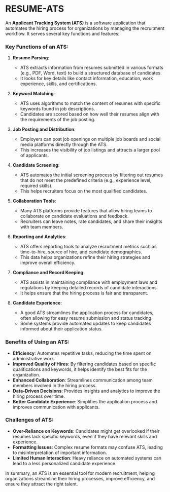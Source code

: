 # RESUME-ATS


An **Applicant Tracking System (ATS)** is a software application that automates the hiring process for organizations by managing the recruitment workflow. It serves several key functions and features:

### Key Functions of an ATS:

1. **Resume Parsing**:
   - ATS extracts information from resumes submitted in various formats (e.g., PDF, Word, text) to build a structured database of candidates.
   - It looks for key details like contact information, education, work experience, skills, and certifications.

2. **Keyword Matching**:
   - ATS uses algorithms to match the content of resumes with specific keywords found in job descriptions.
   - Candidates are scored based on how well their resumes align with the requirements of the job posting.

3. **Job Posting and Distribution**:
   - Employers can post job openings on multiple job boards and social media platforms directly through the ATS.
   - This increases the visibility of job listings and attracts a larger pool of applicants.

4. **Candidate Screening**:
   - ATS automates the initial screening process by filtering out resumes that do not meet the predefined criteria (e.g., experience level, required skills).
   - This helps recruiters focus on the most qualified candidates.

5. **Collaboration Tools**:
   - Many ATS platforms provide features that allow hiring teams to collaborate on candidate evaluations and feedback.
   - Recruiters can leave notes, rate candidates, and share their insights with team members.

6. **Reporting and Analytics**:
   - ATS offers reporting tools to analyze recruitment metrics such as time-to-hire, source of hire, and candidate demographics.
   - This data helps organizations refine their hiring strategies and improve overall efficiency.

7. **Compliance and Record Keeping**:
   - ATS assists in maintaining compliance with employment laws and regulations by keeping detailed records of candidate interactions.
   - It helps ensure that the hiring process is fair and transparent.

8. **Candidate Experience**:
   - A good ATS streamlines the application process for candidates, often allowing for easy resume submission and status tracking.
   - Some systems provide automated updates to keep candidates informed about their application status.

### Benefits of Using an ATS:

- **Efficiency**: Automates repetitive tasks, reducing the time spent on administrative work.
- **Improved Quality of Hires**: By filtering candidates based on specific qualifications and keywords, it helps identify the best fits for the organization.
- **Enhanced Collaboration**: Streamlines communication among team members involved in the hiring process.
- **Data-Driven Decisions**: Provides insights and analytics to improve the hiring process over time.
- **Better Candidate Experience**: Simplifies the application process and improves communication with applicants.

### Challenges of ATS:

- **Over-Reliance on Keywords**: Candidates might get overlooked if their resumes lack specific keywords, even if they have relevant skills and experience.
- **Formatting Issues**: Complex resume formats may confuse ATS, leading to misinterpretation of important information.
- **Limited Human Interaction**: Heavy reliance on automated systems can lead to a less personalized candidate experience.

In summary, an ATS is an essential tool for modern recruitment, helping organizations streamline their hiring processes, improve efficiency, and ensure they attract the right talent.
